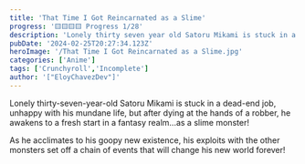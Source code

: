 ```yaml
---
title: 'That Time I Got Reincarnated as a Slime'
progress: '🟨🟨🟨🟨 Progress 1/28'
description: 'Lonely thirty seven year old Satoru Mikami is stuck in a dead end job'
pubDate: '2024-02-25T20:27:34.123Z'
heroImage: '/That Time I Got Reincarnated as a Slime.jpg'
categories: ['Anime']
tags: ['Crunchyroll','Incomplete']
author: '["EloyChavezDev"]'
---
```

Lonely thirty-seven-year-old Satoru Mikami is stuck in a dead-end job, unhappy with his mundane life, but after dying at the hands of a robber, he awakens to a fresh start in a fantasy realm...as a slime monster! 

As he acclimates to his goopy new existence, his exploits with the other monsters set off a chain of events that will change his new world forever!